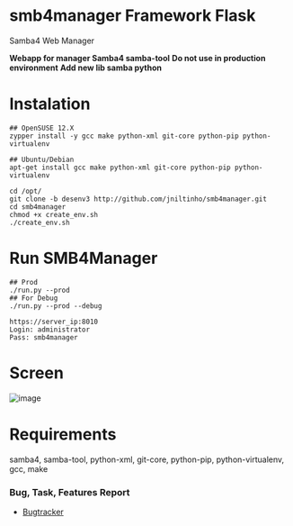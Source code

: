 
smb4manager Framework Flask
===========

Samba4 Web Manager

**Webapp for manager Samba4 samba-tool**
**Do not use in production environment**
**Add new lib samba python**

Instalation
====
    ## OpenSUSE 12.X
    zypper install -y gcc make python-xml git-core python-pip python-virtualenv

    ## Ubuntu/Debian
    apt-get install gcc make python-xml git-core python-pip python-virtualenv

    cd /opt/
    git clone -b desenv3 http://github.com/jniltinho/smb4manager.git
    cd smb4manager
    chmod +x create_env.sh
    ./create_env.sh


Run SMB4Manager
====

    ## Prod
    ./run.py --prod
    ## For Debug
    ./run.py --prod --debug

    https://server_ip:8010
    Login: administrator
    Pass: smb4manager


Screen
====

![image](https://raw.github.com/jniltinho/smb4manager/master/screens/smb4manager.png)


Requirements
====
samba4, samba-tool, python-xml, git-core, python-pip, python-virtualenv, gcc, make


### Bug, Task, Features Report

* [Bugtracker](http://linuxpro.com.br/bugtracker/)
